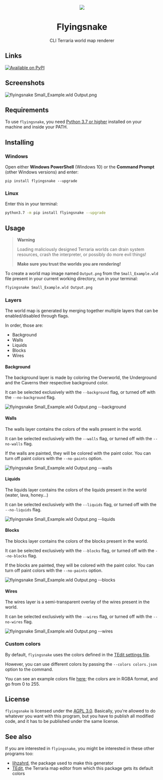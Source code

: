 <div align="center">

![](.media/icon-128x128_round.png)

# Flyingsnake

CLI Terraria world map renderer

</div>

## Links

[![Available on PyPI](https://img.shields.io/pypi/v/flyingsnake)](https://pypi.org/project/flyingsnake/)

## Screenshots

![flyingsnake Small_Example.wld Output.png](https://i.imgur.com/HtNEIKw.png)

## Requirements

To use `flyingsnake`, you need [Python 3.7 or higher](https://www.python.org/downloads/) installed on your machine and inside your PATH.

## Installing

### Windows

Open either **Windows PowerShell** (Windows 10) or the **Command Prompt** (other Windows versions) and enter:

```batch
pip install flyingsnake --upgrade
```

### Linux

Enter this in your terminal:

```bash
python3.7 -m pip install flyingsnake --upgrade
```

## Usage

> **Warning**
> 
> Loading maliciously designed Terraria worlds can drain system resources, crash the interpreter, or possibly do more evil things!
> 
> **Make sure you trust the worlds you are rendering!**

To create a world map image named `Output.png` from the `Small_Example.wld` file present in your current working directory, run in your terminal:

```bash
flyingsnake Small_Example.wld Output.png
```

### Layers

The world map is generated by merging together multiple layers that can be enabled/disabled through flags.

In order, those are:
- Background
- Walls
- Liquids
- Blocks
- Wires

#### Background

The background layer is made by coloring the Overworld, the Underground and the Caverns their respective background color.

It can be selected exclusively with the `--background` flag, or turned off with the `--no-background` flag.

![flyingsnake Small_Example.wld Output.png --background](https://i.imgur.com/69qRLZX.png)

#### Walls

The walls layer contains the colors of the walls present in the world.

It can be selected exclusively with the `--walls` flag, or turned off with the `--no-walls` flag.

If the walls are painted, they will be colored with the paint color.
You can turn off paint colors with the `--no-paints` option.

![flyingsnake Small_Example.wld Output.png --walls](https://i.imgur.com/Grkq5PQ.png)

#### Liquids

The liquids layer contains the colors of the liquids present in the world (water, lava, honey...)

It can be selected exclusively with the `--liquids` flag, or turned off with the `--no-liquids` flag.

![flyingsnake Small_Example.wld Output.png --liquids](https://i.imgur.com/Pifjb4D.png)

#### Blocks

The blocks layer contains the colors of the blocks present in the world.

It can be selected exclusively with the `--blocks` flag, or turned off with the `--no-blocks` flag.

If the blocks are painted, they will be colored with the paint color.
You can turn off paint colors with the `--no-paints` option.

![flyingsnake Small_Example.wld Output.png --blocks](https://i.imgur.com/E05kgOA.png)

#### Wires

The wires layer is a semi-transparent overlay of the wires present in the world.

It can be selected exclusively with the `--wires` flag, or turned off with the `--no-wires` flag.

![flyingsnake Small_Example.wld Output.png --wires](https://i.imgur.com/XDLRCAE.png)

### Custom colors

By default, `flyingsnake` uses the colors defined in the [TEdit settings file](https://github.com/TEdit/Terraria-Map-Editor/blob/master/TEditXna/settings.xml).

However, you can use different colors by passing the `--colors colors.json` option to the command.

You can see an example colors file [here](https://github.com/Steffo99/flyingsnake/tree/master/flyingsnake/example_colors.json); the colors are in RGBA format, and go from 0 to 255.

## License

`flyingsnake` is licensed under the [AGPL 3.0](/LICENSE.txt).
Basically, you're allowed to do whatever you want with this program, but you have to publish all modified code, and it has to be published under the same license.

## See also

If you are interested in `flyingsnake`, you might be interested in these other programs too:

- [lihzahrd](https://github.com/Steffo99/lihzahrd), the package used to make this generator
- [TEdit](https://github.com/TEdit/Terraria-Map-Editor), the Terraria map editor from which this package gets its default colors
